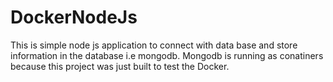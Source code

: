 # DockerNodeJs
This is simple node js application to connect with data base and store information in the database i.e mongodb. Mongodb is running as conatiners because this project was just built to test the Docker.

